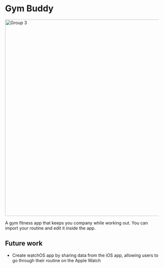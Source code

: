 # Gym Buddy

<img width="652" height="643" alt="Group 3" src="https://github.com/user-attachments/assets/54697780-c4ce-43f8-a997-2d08ece70161" />


A gym fitness app that keeps you company while working out. You can import your routine and edit it inside the app.

## Future work

- Create watchOS app by sharing data from the iOS app, allowing users to go through their routine on the Apple Watch
